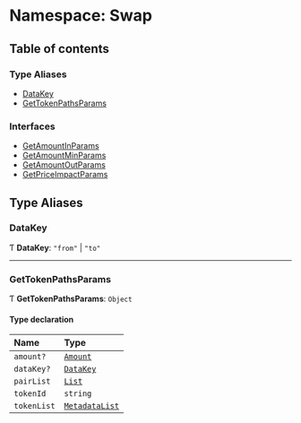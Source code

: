 # Namespace: Swap

## Table of contents

### Type Aliases

- [DataKey](Swap.md#datakey)
- [GetTokenPathsParams](Swap.md#gettokenpathsparams)

### Interfaces

- [GetAmountInParams](../interfaces/Swap.GetAmountInParams.md)
- [GetAmountMinParams](../interfaces/Swap.GetAmountMinParams.md)
- [GetAmountOutParams](../interfaces/Swap.GetAmountOutParams.md)
- [GetPriceImpactParams](../interfaces/Swap.GetPriceImpactParams.md)

## Type Aliases

### DataKey

Ƭ **DataKey**: ``"from"`` \| ``"to"``

___

### GetTokenPathsParams

Ƭ **GetTokenPathsParams**: `Object`

#### Type declaration

| Name | Type |
| :------ | :------ |
| `amount?` | [`Amount`](Types.md#amount) |
| `dataKey?` | [`DataKey`](Swap.md#datakey) |
| `pairList` | [`List`](Pair.md#list) |
| `tokenId` | `string` |
| `tokenList` | [`MetadataList`](Token.md#metadatalist) |
